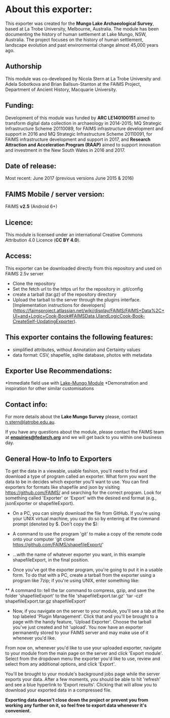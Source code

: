 # About this exporter:
This exporter was created for the **Mungo Lake Archaeological Survey**, based at La Trobe University, Melbourne, Australia. The module has been documenting the history of human settlement at Lake Mungo, NSW, Australia. The project focuses on the history of human settlement, landscape evolution and past environmental change almost 45,000 years ago.

## Authorship
This module was co-developed by Nicola Stern at La Trobe University and Adela Sobotkova and Brian Ballsun-Stanton at the FAIMS Project, Department of Ancient History, Macquarie University.

## Funding:
Development of this module was funded by **ARC LE140100151** aimed to transform digital data collection in archaeology in 2014-2015; MQ Strategic Infrastructure Scheme 20110089, for FAIMS infrastructure development and support in 2016 and MQ Strategic Infrastructure Scheme 20110091, for FAIMS infrastructure development and support in 2017, and **Research Attraction and Acceleration Program (RAAP)** aimed to support innovation and investment in the New South Wales in 2016 and 2017.


## Date of release:
Most recent: June 2017 (previous versions June 2015 & 2016)

## FAIMS Mobile / server version:
FAIMS **v2.5** (Android 6+)

## Licence:
This module is licensed under an international Creative Commons Attribution 4.0 Licence (**CC BY 4.0**).

## Access:
This exporter can be downloaded directly from this repository and used on FAIMS 2.5v server 
* Clone the repository
* Set the fetch url to the https url for the repository in .git/config
* create a tarball (tar.gz) of the repository directory
* Upload the tarball to the server through the plugins interface.
[Implementation instructions for developers] (https://faimsproject.atlassian.net/wiki/display/FAIMS/FAIMS+Data%2C+UI+and+Logic+Cook-Book#FAIMSData,UIandLogicCook-Book-CreateSelf-UpdatingExporter). 

## This exporter contains the following features:
* simplified attributes, without Annotation and Certainty values
* data format: CSV, shapefile, sqlite database, photos with metadata 

## Exporter Use Recommendations:
*Immediate field use with [Lake-Mungo Module](https://github.com/FAIMS/Lake-Mungo)
*Demonstration and inspiration for other similar customisations

## Contact info:
For more details about the **Lake Mungo Survey** please, contact n.stern@latrobe.edu.au.

If you have any questions about the module, please contact the FAIMS team at **enquiries@fedarch.org** and we will get back to you within one business day.

## General How-to Info to Exporters
To get the data in a viewable, usable fashion, you'll need to find and download a type of program called an exporter. What form you want the data to be in decides which exporter you'll want to use. You can find exporters for formats like shapefile and json by visiting https://github.com/FAIMS/ and searching for the correct program. Look for something called 'Exporter' or 'Export' with the desired end format (e.g., jsonExporter or shapefileExport).

* On a PC, you can simply download the file from GitHub. If you're using your UNIX virtual machine, you can do so by entering at the command prompt (denoted by \$. Don't copy the \$):

* A command to use the program 'git' to make a copy of the remote code onto your computer 'git clone https://github.com/FAIMS/shapefileExport/'

* ...with the name of whatever exporter you want, in this example shapefileExport, in the final position.

* Once you've got the exporter program, you're going to put it in a usable form. To do that with a PC, create a tarball from the exporter using a program like 7zip; if you're using UNIX, enter something like:

** A command to: tell the tar command to compress, gzip, and save the folder 'shapefileExport' to the file 'shapefileExport.tar.gz' 'tar -czf shapefileExport.tar.gz shapefileExport' 

* Now, if you navigate on the server to your module, you'll see a tab at the top labeled 'Plugin Management'. Click that and you'll be brought to a page with the handy feature, 'Upload Exporter'. Choose the tarball you've just created and hit 'upload'. You now have an exporter permanently stored to your FAIMS server and may make use of it whenever you'd like.

From now on, whenever you'd like to use your uploaded exporter, navigate to your module from the main page on the server and click 'Export module'. Select from the dropdown menu the exporter you'd like to use, review and select from any additional options, and click 'Export'.

You'll be brought to your module's background jobs page while the server exports your data. After a few moments, you should be able to hit 'refresh' and see a blue hyperlink to 'Export results'. Clicking that will allow you to download your exported data in a compressed file.

**Exporting data doesn't close down the project or prevent you from working any further on it, so feel free to export data whenever it's convenient.**

